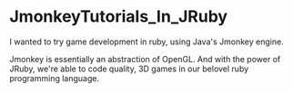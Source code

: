# JmonkeyTutorials_In_JRuby

I wanted to try game development in ruby, using Java's Jmonkey engine. 

Jmonkey is essentially an abstraction of OpenGL. And with the power of JRuby, we're able to code quality, 3D games in our belovel ruby programming language.
